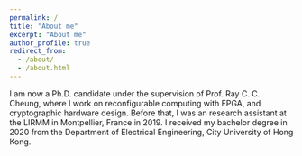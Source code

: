 ```yaml
---
permalink: /
title: "About me"
excerpt: "About me"
author_profile: true
redirect_from: 
  - /about/
  - /about.html
---
```


I am now a Ph.D. candidate under the supervision of Prof. Ray C. C. Cheung, where I work on reconfigurable computing with FPGA, and cryptographic hardware design. Before that, I was an research assistant at the LIRMM in Montpellier, France in 2019. I received my bachelor degree in 2020 from the Department of Electrical Engineering, City University of Hong Kong.